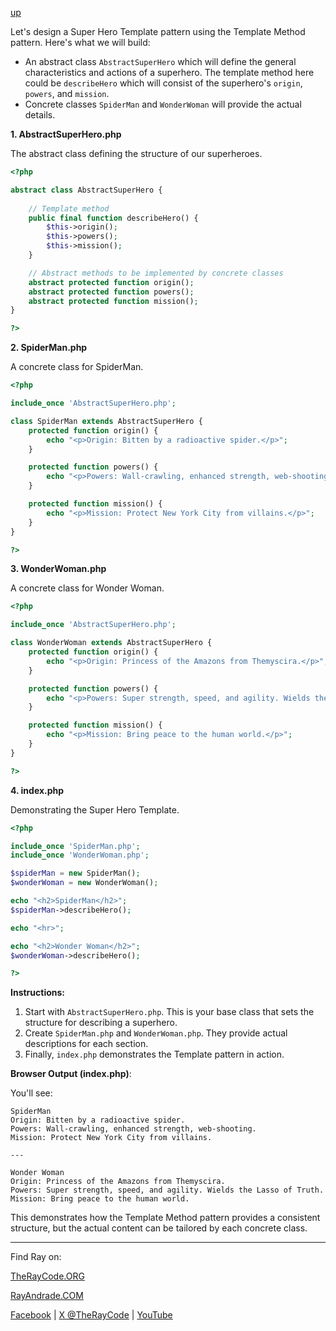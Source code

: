 [up](../README.md)

Let's design a Super Hero Template pattern using the Template Method pattern. Here's what we will build:

* An abstract class `AbstractSuperHero` which will define the general characteristics and actions of a superhero. The template method here could be `describeHero` which will consist of the superhero's `origin`, `powers`, and `mission`.
* Concrete classes `SpiderMan` and `WonderWoman` will provide the actual details.

**1. AbstractSuperHero.php**

The abstract class defining the structure of our superheroes.

```php
<?php

abstract class AbstractSuperHero {
    
    // Template method
    public final function describeHero() {
        $this->origin();
        $this->powers();
        $this->mission();
    }

    // Abstract methods to be implemented by concrete classes
    abstract protected function origin();
    abstract protected function powers();
    abstract protected function mission();
}

?>
```

**2. SpiderMan.php**

A concrete class for SpiderMan.

```php
<?php

include_once 'AbstractSuperHero.php';

class SpiderMan extends AbstractSuperHero {
    protected function origin() {
        echo "<p>Origin: Bitten by a radioactive spider.</p>";
    }

    protected function powers() {
        echo "<p>Powers: Wall-crawling, enhanced strength, web-shooting.</p>";
    }

    protected function mission() {
        echo "<p>Mission: Protect New York City from villains.</p>";
    }
}

?>
```

**3. WonderWoman.php**

A concrete class for Wonder Woman.

```php
<?php

include_once 'AbstractSuperHero.php';

class WonderWoman extends AbstractSuperHero {
    protected function origin() {
        echo "<p>Origin: Princess of the Amazons from Themyscira.</p>";
    }

    protected function powers() {
        echo "<p>Powers: Super strength, speed, and agility. Wields the Lasso of Truth.</p>";
    }

    protected function mission() {
        echo "<p>Mission: Bring peace to the human world.</p>";
    }
}

?>
```

**4. index.php**

Demonstrating the Super Hero Template.

```php
<?php

include_once 'SpiderMan.php';
include_once 'WonderWoman.php';

$spiderMan = new SpiderMan();
$wonderWoman = new WonderWoman();

echo "<h2>SpiderMan</h2>";
$spiderMan->describeHero();

echo "<hr>";

echo "<h2>Wonder Woman</h2>";
$wonderWoman->describeHero();

?>
```

**Instructions:**

1. Start with `AbstractSuperHero.php`. This is your base class that sets the structure for describing a superhero.
2. Create `SpiderMan.php` and `WonderWoman.php`. They provide actual descriptions for each section.
3. Finally, `index.php` demonstrates the Template pattern in action.

**Browser Output (index.php)**:

You'll see:
```
SpiderMan
Origin: Bitten by a radioactive spider.
Powers: Wall-crawling, enhanced strength, web-shooting.
Mission: Protect New York City from villains.

---

Wonder Woman
Origin: Princess of the Amazons from Themyscira.
Powers: Super strength, speed, and agility. Wields the Lasso of Truth.
Mission: Bring peace to the human world.
```

This demonstrates how the Template Method pattern provides a consistent structure, but the actual content can be tailored by each concrete class.

----------------------------------------------------------------------------------------------------

Find Ray on:

[TheRayCode.ORG](https://www.TheRayCode.org)

[RayAndrade.COM](https://www.RayAndrade.com)

[Facebook](https://www.facebook.com/TheRayCode/) | [X @TheRayCode](https://www.x.com/TheRayCode/) | [YouTube](https://www.youtube.com/TheRayCode/)


